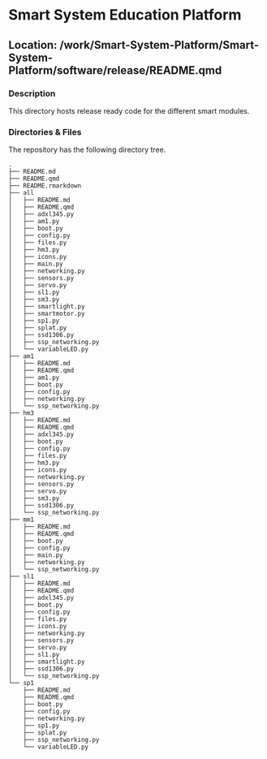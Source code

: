

# Smart System Education Platform

## Location: /work/Smart-System-Platform/Smart-System-Platform/software/release/README.qmd

### Description

This directory hosts release ready code for the different smart modules.

### Directories & Files

The repository has the following directory tree.

    .
    ├── README.md
    ├── README.qmd
    ├── README.rmarkdown
    ├── all
    │   ├── README.md
    │   ├── README.qmd
    │   ├── adxl345.py
    │   ├── am1.py
    │   ├── boot.py
    │   ├── config.py
    │   ├── files.py
    │   ├── hm3.py
    │   ├── icons.py
    │   ├── main.py
    │   ├── networking.py
    │   ├── sensors.py
    │   ├── servo.py
    │   ├── sl1.py
    │   ├── sm3.py
    │   ├── smartlight.py
    │   ├── smartmotor.py
    │   ├── sp1.py
    │   ├── splat.py
    │   ├── ssd1306.py
    │   ├── ssp_networking.py
    │   └── variableLED.py
    ├── am1
    │   ├── README.md
    │   ├── README.qmd
    │   ├── am1.py
    │   ├── boot.py
    │   ├── config.py
    │   ├── networking.py
    │   └── ssp_networking.py
    ├── hm3
    │   ├── README.md
    │   ├── README.qmd
    │   ├── adxl345.py
    │   ├── boot.py
    │   ├── config.py
    │   ├── files.py
    │   ├── hm3.py
    │   ├── icons.py
    │   ├── networking.py
    │   ├── sensors.py
    │   ├── servo.py
    │   ├── sm3.py
    │   ├── ssd1306.py
    │   └── ssp_networking.py
    ├── mm1
    │   ├── README.md
    │   ├── README.qmd
    │   ├── boot.py
    │   ├── config.py
    │   ├── main.py
    │   ├── networking.py
    │   └── ssp_networking.py
    ├── sl1
    │   ├── README.md
    │   ├── README.qmd
    │   ├── adxl345.py
    │   ├── boot.py
    │   ├── config.py
    │   ├── files.py
    │   ├── icons.py
    │   ├── networking.py
    │   ├── sensors.py
    │   ├── servo.py
    │   ├── sl1.py
    │   ├── smartlight.py
    │   ├── ssd1306.py
    │   └── ssp_networking.py
    └── sp1
        ├── README.md
        ├── README.qmd
        ├── boot.py
        ├── config.py
        ├── networking.py
        ├── sp1.py
        ├── splat.py
        ├── ssp_networking.py
        └── variableLED.py
